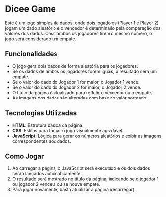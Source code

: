 # Dicee Game

Este é um jogo simples de dados, onde dois jogadores (Player 1 e Player 2) jogam um dado aleatório e o vencedor é determinado pela comparação dos valores dos dados. Caso ambos os jogadores tirem o mesmo número, o jogo será considerado um empate.

## Funcionalidades

- O jogo gera dois dados de forma aleatória para os jogadores.
- Se os dados de ambos os jogadores forem iguais, o resultado será um empate.
- Se o valor do dado do Jogador 1 for maior, o Jogador 1 vence.
- Se o valor do dado do Jogador 2 for maior, o Jogador 2 vence.
- O título da página é atualizado para refletir o vencedor ou o empate.
- As imagens dos dados são alteradas com base no valor sorteado.

## Tecnologias Utilizadas

- **HTML**: Estrutura básica da página.
- **CSS**: Estilos para tornar o jogo visualmente agradável.
- **JavaScript**: Lógica para gerar os números aleatórios e exibir as imagens correspondentes aos dados.

## Como Jogar

1. Ao carregar a página, o JavaScript será executado e os dois dados serão lançados automaticamente.
2. O resultado será mostrado no título da página, indicando se o jogador 1 ou jogador 2 venceu, ou se houve empate.
3. Para jogar novamente, basta atualizar a página (recarregar).



